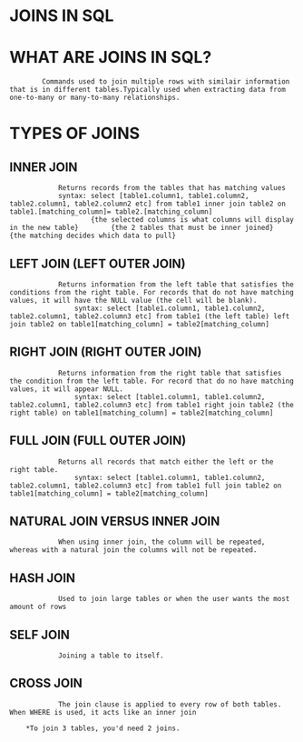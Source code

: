 # JOINS IN SQL

# WHAT ARE JOINS IN SQL?

    		Commands used to join multiple rows with similair information that is in different tables.Typically used when extracting data from one-to-many or many-to-many relationships.

# TYPES OF JOINS

## INNER JOIN

    			Returns records from the tables that has matching values
    			syntax: select [table1.column1, table1.column2, table2.column1, table2.column2 etc] from table1 inner join table2 on table1.[matching_column]= table2.[matching_column]
    					{the selected columns is what columns will display in the new table} 		{the 2 tables that must be inner joined}	{the matching decides which data to pull}

## LEFT JOIN (LEFT OUTER JOIN)

    			Returns information from the left table that satisfies the conditions from the right table. For records that do not have matching values, it will have the NULL value (the cell will be blank).
    				syntax: select [table1.column1, table1.column2, table2.column1, table2.column3 etc] from table1 (the left table) left join table2 on table1[matching_column] = table2[matching_column]

## RIGHT JOIN (RIGHT OUTER JOIN)

    			Returns information from the right table that satisfies the condition from the left table. For record that do no have matching values, it will appear NULL.
    				syntax: select [table1.column1, table1.column2, table2.column1, table2.column3 etc] from table1 right join table2 (the right table) on table1[matching_column] = table2[matching_column]

## FULL JOIN (FULL OUTER JOIN)

    			Returns all records that match either the left or the right table.
    				syntax: select [table1.column1, table1.column2, table2.column1, table2.column3 etc] from table1 full join table2 on table1[matching_column] = table2[matching_column]

## NATURAL JOIN VERSUS INNER JOIN

    			When using inner join, the column will be repeated, whereas with a natural join the columns will not be repeated.

## HASH JOIN

    			Used to join large tables or when the user wants the most amount of rows

## SELF JOIN

    			Joining a table to itself.

## CROSS JOIN

    			The join clause is applied to every row of both tables. When WHERE is used, it acts like an inner join

    	*To join 3 tables, you'd need 2 joins.

